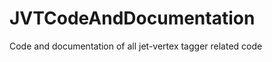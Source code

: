 JVTCodeAndDocumentation
=======================

Code and documentation of all jet-vertex tagger related code
